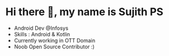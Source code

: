 # Hi there 👋, my name is Sujith PS

-  Android Dev @Infosys
-  Skills :  Android & Kotlin
-  Currently working  in OTT Domain
-  Noob Open Source Contributor :)
<!---
pssujithgit/pssujithgit is a ✨ special ✨ repository because its `README.md` (this file) appears on your GitHub profile.
You can click the Preview link to take a look at your changes.
--->
